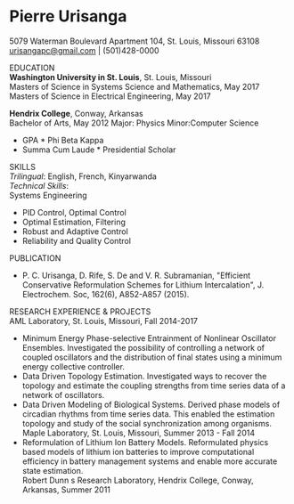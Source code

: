 # Pierre Urisanga  
5079 Waterman Boulevard Apartment 104, St. Louis, Missouri 63108  
urisangapc@gmail.com | (501)428-0000

EDUCATION  
**Washington University in St. Louis**, St. Louis, Missouri  
 Masters of Science in Systems Science and Mathematics, May 2017  
 Masters of Science in Electrical Engineering, May 2017  

**Hendrix College**, Conway, Arkansas  
Bachelor of Arts, May 2012      Major: Physics    Minor:Computer Science  
* GPA               * Phi Beta Kappa
* Summa Cum Laude   * Presidential Scholar

SKILLS  
_Trilingual_: English, French, Kinyarwanda  
_Technical Skills_:  
 Systems Engineering            
 * PID Control, Optimal Control
 * Optimal Estimation, Filtering
 * Robust and Adaptive Control
 * Reliability and Quality Control

PUBLICATION
* P. C. Urisanga, D. Rife, S. De and V. R. Subramanian, "Efficient Conservative Reformulation Schemes for Lithium Intercalation", J. Electrochem. Soc, 162(6), A852-A857 (2015). 

RESEARCH EXPERIENCE & PROJECTS  
AML Laboratory, St. Louis, Missouri, Fall 2014-2017  
* Minimum Energy Phase-selective Entrainment of Nonlinear Oscillator Ensembles. 
Investigated the possibility of controlling a network of coupled oscillators and the distribution of final states using a minimum energy collective controller. 
* Data Driven Topology Estimation. Investigated ways to recover the topology and estimate the coupling strengths from time series data of a network of oscillators.  
* Data Driven Modeling of Biological Systems. Derived phase models of circadian rhythms from time series data. This enabled the estimation topology and study of the social synchronization among organisms.  
Maple Laboratory, St. Louis, Missouri, Summer 2013 - Fall 2014  
* Reformulation of Lithium Ion Battery Models. Reformulated physics based models of lithium ion batteries to improve computational efficiency in battery management systems and enable more accurate state estimation.  
Robert Dunn s Research Laboratory, Hendrix College, Conway, Arkansas, Summer 2011  